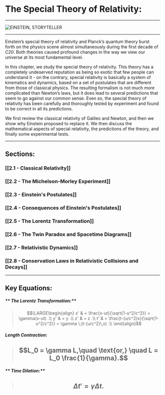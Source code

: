 # The Special Theory of Relativity:
***

![EINSTEIN, STORYTELLER](https://insidetheperimeter.ca/wp-content/uploads/2015/11/Albert_einstein_by_zuzahin-d5pcbug-WikiCommons.jpg)

***

Einstein’s special theory of relativity and Planck’s quantum theory burst forth on the physics scene almost simultaneously during the first decade of *C20*. Both theories caused profound changes in the way we view our universe at its most fundamental level.

In this chapter, we study the special theory of relativity. This theory has a completely undeserved reputation as being so exotic that few people can understand it - on the contrary, special relativity is basically a system of kinematics and dynamics, based on a set of postulates that are different from those of classical physics. The resulting formalism is not much more complicated than Newton’s laws, but it does lead to several predictions that seem to go against our common sense. Even so, the special theory of relativity has been carefully and thoroughly tested by experiment and found to be correct in all its predictions.

We first review the classical relativity of Galileo and Newton, and then we show why Einstein proposed to replace it. We then discuss the mathematical aspects of special relativity, the predictions of the theory, and finally some experimental tests.



***

## Sections:

### [[2.1 - Classical Relativity]]

### [[2.2 - The Michelson-Morley Experiment]]

### [[2.3 - Einstein's Postulates]]

### [[2.4 - Consequences of Einstein's Postulates]]

### [[2.5 - The Lorentz Transformation]]

### [[2.6 - The Twin Paradox and Spacetime Diagrams]]

### [[2.7 - Relativistic Dynamics]]

### [[2.8 - Conservation Laws in Relativistic Collisions and Decays]]

***

## Key Equations:

##### ** The Lorentz Transformation:**

>$$\LARGE\begin{align}
 x' & = \frac{x-ut}{\sqrt{1-u^2/c^2}} = \gamma(x-ut) .\\
y' & = y .\\
z' & = z .\\
t' & = \frac{t-(u/c^2)x}{\sqrt{1-u^2/c^2}} = \gamma \;(t-(u/c^2)\,x)  .\\
\end{align}$$

##### **Length Contraction:**
> ## $$L_0 = \gamma L,\quad \text{or,} \quad L = L_0 \frac{1}{\gamma}.$$

##### ** Time Dilation:**

> ## $$\Delta t' = \gamma \Delta t. $$